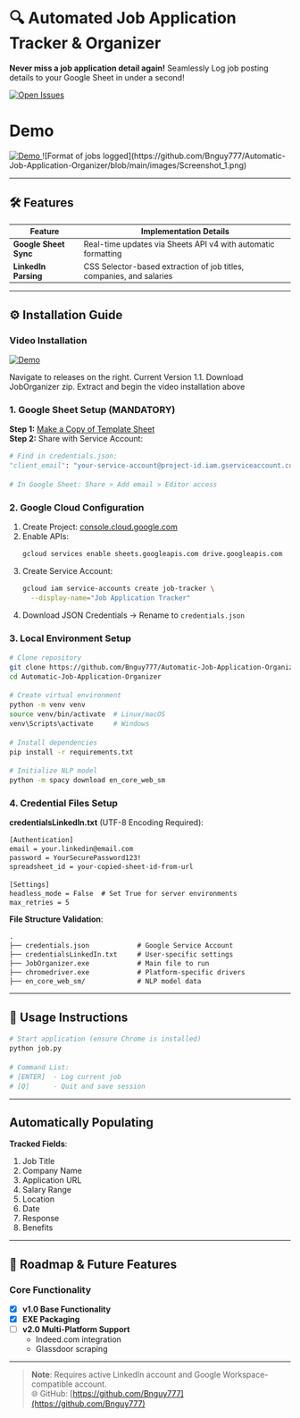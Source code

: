 # 🔍 Automated Job Application Tracker & Organizer <a name="overview"></a>

**Never miss a job application detail again!** Seamlessly Log job posting details to your Google Sheet in under a second!

[![Open Issues](https://img.shields.io/github/issues/Bnguy777/Automatic-Job-Application-Organizer)](https://github.com/Bnguy777/Automatic-Job-Application-Organizer/issues)

# Demo

<a href="https://youtu.be/dir-9kCgLRQ?si=xrv-l9fFqYcxeeLO&t=304">
  <img src="https://img.youtube.com/vi/dir-9kCgLRQ/maxresdefault.jpg" alt="Demo" width="400"/>
</a>
![Format of jobs logged](https://github.com/Bnguy777/Automatic-Job-Application-Organizer/blob/main/images/Screenshot_1.png)


---

## 🛠️ Features <a name="features"></a>

| Feature                | Implementation Details                                                                 |
|------------------------|---------------------------------------------------------------------------------------|
| **Google Sheet Sync**  | Real-time updates via Sheets API v4 with automatic formatting                         |
| **LinkedIn Parsing**   | CSS Selector-based extraction of job titles, companies, and salaries                 |

---

## ⚙️ Installation Guide <a name="installation"></a>

### Video Installation
<a href="https://youtu.be/dir-9kCgLRQ?si=qngRT6QHpq8tSkRI">
  <img src="https://img.youtube.com/vi/dir-9kCgLRQ/maxresdefault.jpg" alt="Demo" width="400"/>
</a>

Navigate to releases on the right. Current Version 1.1. Download JobOrganizer zip. Extract and begin the video installation above

### 1. Google Sheet Setup (MANDATORY)
**Step 1:** [Make a Copy of Template Sheet](https://docs.google.com/spreadsheets/d/1jEu5SZAC8szJa9HBLkUzjHBen_NDxcdvQIMF1tHI88Q/copy)  
**Step 2:** Share with Service Account:
```python
# Find in credentials.json:
"client_email": "your-service-account@project-id.iam.gserviceaccount.com"

# In Google Sheet: Share > Add email > Editor access
```

### 2. Google Cloud Configuration
1. Create Project: [console.cloud.google.com](https://console.cloud.google.com/)
2. Enable APIs:
   ```bash
   gcloud services enable sheets.googleapis.com drive.googleapis.com
   ```
3. Create Service Account:
   ```bash
   gcloud iam service-accounts create job-tracker \
     --display-name="Job Application Tracker"
   ```
4. Download JSON Credentials → Rename to `credentials.json`

### 3. Local Environment Setup
```bash
# Clone repository
git clone https://github.com/Bnguy777/Automatic-Job-Application-Organizer.git
cd Automatic-Job-Application-Organizer

# Create virtual environment
python -m venv venv
source venv/bin/activate  # Linux/macOS
venv\Scripts\activate     # Windows

# Install dependencies
pip install -r requirements.txt

# Initialize NLP model
python -m spacy download en_core_web_sm
```

### 4. Credential Files Setup
**credentialsLinkedIn.txt** (UTF-8 Encoding Required):
```plaintext
[Authentication]
email = your.linkedin@email.com
password = YourSecurePassword123!
spreadsheet_id = your-copied-sheet-id-from-url

[Settings]
headless_mode = False  # Set True for server environments
max_retries = 5
```

**File Structure Validation**:
```
.
├── credentials.json            # Google Service Account
├── credentialsLinkedIn.txt     # User-specific settings
├── JobOrganizer.exe            # Main file to run
├── chromedriver.exe            # Platform-specific drivers
├── en_core_web_sm/             # NLP model data
```

---

## 🚀 Usage Instructions <a name="usage"></a>

```bash
# Start application (ensure Chrome is installed)
python job.py

# Command List:
# [ENTER]  - Log current job
# [Q]      - Quit and save session
```

---

## Automatically Populating </a>


**Tracked Fields**:
1. Job Title 
2. Company Name 
3. Application URL 
4. Salary Range
5. Location
6. Date
7. Response
8. Benefits

---

## 🌟 Roadmap & Future Features <a name="roadmap"></a>

### Core Functionality
- [x] **v1.0 Base Functionality** 
- [x] **EXE Packaging** 
- [ ] **v2.0 Multi-Platform Support** 
  - Indeed.com integration
  - Glassdoor scraping

---

> **Note**: Requires active LinkedIn account and Google Workspace-compatible account.  
> 🌐 GitHub: [https://github.com/Bnguy777](https://github.com/Bnguy777)
